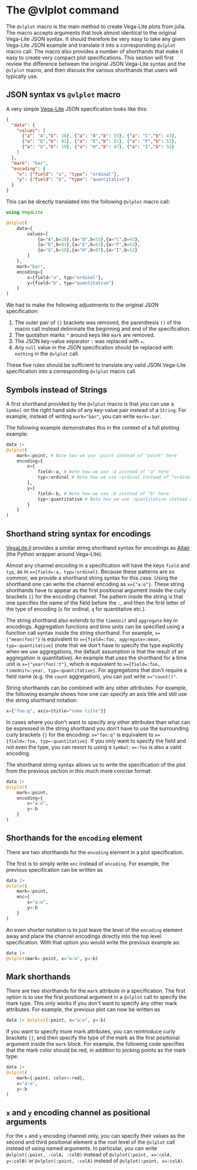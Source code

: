 # The @vlplot command

The `@vlplot` macro is the main method to create Vega-Lite plots from julia. The macro accepts arguments that look almost identical to the original Vega-Lite JSON syntax. It should therefore be very easy to take any given Vega-Lite JSON example and translate it into a corresponding `@vlplot` macro call. The macro also provides a number of shorthands that make it easy to create very compact plot specifications. This section will first review the difference between the original JSON Vega-Lite syntax and the `@vlplot` macro, and then discuss the various shorthands that users will typically use.

## JSON syntax vs `@vlplot` macro

A very simple [Vega-Lite](https://vega.github.io/vega-lite/) JSON specification looks like this:

```json
{
  "data": {
    "values": [
      {"a": "A","b": 28}, {"a": "B","b": 55}, {"a": "C","b": 43},
      {"a": "D","b": 91}, {"a": "E","b": 81}, {"a": "F","b": 53},
      {"a": "G","b": 19}, {"a": "H","b": 87}, {"a": "I","b": 52}
    ]
  },
  "mark": "bar",
  "encoding": {
    "x": {"field": "a", "type": "ordinal"},
    "y": {"field": "b", "type": "quantitative"}
  }
}
```

This can be directly translated into the following `@vlplot` macro call:

```julia
using VegaLite

@vlplot(
    data={
        values=[
            {a="A",b=28},{a="B",b=55},{a="C",b=43},
            {a="D",b=91},{a="E",b=81},{a="F",b=53},
            {a="G",b=19},{a="H",b=87},{a="I",b=52}
        ]
    },
    mark="bar",
    encoding={
        x={field="a", typ="ordinal"},
        y={field="b", typ="quantitative"}
    }
)
```

We had to make the following adjustments to the original JSON specification:
1. The outer pair of `{}` brackets was removed, the parenthesis `()` of the macro call instead deliminate the beginning and end of the specification.
2. The quotation marks `"` around keys like `mark` are removed.
3. The JSON key-value separator `:` was replaced with `=`.
4. Any `null` value in the JSON specification should be replaced with `nothing` in the `@vlplot` call.

These five rules should be sufficient to translate any valid JSON Vega-Lite specification into a corresponding `@vlplot` macro call.

## Symbols instead of Strings

A first shorthand provided by the `@vlplot` macro is that you can use a `Symbol` on the right hand side of any key-value pair instead of a `String`. For example, instead of writing `mark="bar"`, you can write `mark=:bar`.

The following example demonstrates this in the context of a full plotting example:

```julia
data |>
@vlplot(
    mark=:point, # Note how we use :point instead of "point" here
    encoding={
        x={
            field=:a, # Note how we use :a instead of "a" here
            typ=:ordinal # Note how we use :ordinal instead of "ordinal" here
        },
        y={
            field=:b, # Note how we use :b instead of "b" here
            typ=:quantitative # Note how we use :quantitative instead of "quantitative" here
        }
    }
)
```

## Shorthand string syntax for encodings

[VegaLite.jl](https://github.com/queryverse/VegaLite.jl) provides a similar string shorthand syntax for encodings as [Altair](https://altair-viz.github.io/) (the Python wrapper around Vega-Lite).

Almost any channel encoding in a specification will have the keys `field` and `typ`, as in `x={field=:a, typ=:ordinal}`. Because these patterns are so common, we provide a shorthand string syntax for this case. Using the shorthand one can write the channel encoding as `x={"a:o"}`. These string shorthands have to appear as the first positional argument inside the curly brackets `{}` for the encoding channel. The pattern inside the string is that one specifies the name of the field before the `:`, and then the first letter of the type of encoding (`o` for ordinal, `q` for quantitative etc.).

The string shorthand also extends to the `timeUnit` and `aggregate` key in encodings. Aggregation functions and time units can be specified using a function call syntax inside the string shorthand. For example, `x={"mean(foo)"}` is equivalent to `x={field=:foo, aggregate=:mean, typ=:quantitative}` (note that we don't have to specify the type explicitly when we use aggregations, the default assumption is that the result of an aggregation is quantitative). An example that uses the shorthand for a time unit is `x={"year(foo):t"}`, which is equivalent to `x={field=:foo, timeUnit=:year, typ=:quantitative}`. For aggregations that don't require a field name (e.g. the `count` aggregation), you can just write `x="count()"`.

String shorthands can be combined with any other attributes. For example, the following example shows how one can specify an axis title and still use the string shorthand notation:

```julia
x={"foo:q", axis={title="some title"}}
```

In cases where you don't want to specify any other attributes than what can be expressed in the string shorthand you don't have to use the surrounding curly brackets `{}` for the encoding: `x="foo:q"` is equivalent to `x={field=:foo, typ=:quantitative}`. If you only want to specify the field and not even the type, you can resort to using a `Symbol`: `x=:foo` is also a valid encoding.

The shorthand string syntax allows us to write the specification of the plot from the previous section in this much more concise format:

```julia
data |>
@vlplot(
    mark=:point,
    encoding={
        x="a:o",
        y=:b
    }
)
```

## Shorthands for the `encoding` element

There are two shorthands for the `encoding` element in a plot specification.

The first is to simply write `enc` instead of `encoding`. For example, the previous specification can be written as

```julia
data |>
@vlplot(
    mark=:point,
    enc={
        x="a:o",
        y=:b
    }
)
```

An even shorter notation is to just leave the level of the `encoding` element away and place the channel encodings directly into the top level specification. With that option you would write the previous example as:

```julia
data |>
@vlplot(mark=:point, x="a:o", y=:b)
```

## Mark shorthands

There are two shorthands for the `mark` attribute in a specification. The first option is to use the first positional argument in a `@vlplot` call to specify the mark type. This only works if you don't want to specify any other mark attributes. For example, the previous plot can now be written as

```julia
data |> @vlplot(:point, x="a:o", y=:b)
```

If you want to specify more mark attributes, you can reintroduce curly brackets `{}`, and then specify the type of the mark as the first positional argument inside the `mark` block. For example, the following code specifies that the mark color should be red, in addition to picking points as the mark type:

```julia
data |>
@vlplot(
    mark={:point, color=:red},
    x="a:o",
    y=:b
)
```

## `x` and `y` encoding channel as positional arguments

For the `x` and `y` encoding channel only, you can specify their values as the second and third positional element a the root level of the `@vlplot` call instead of using named arguments. In particular, you can write `@vlplot(:point, :colA, :colB)` instead of `@vlplot(:point, x=:colA, y=:colB)` or `@vlplot(:point, :colA)` instead of `@vlplot(:point, x=:colA)`.
